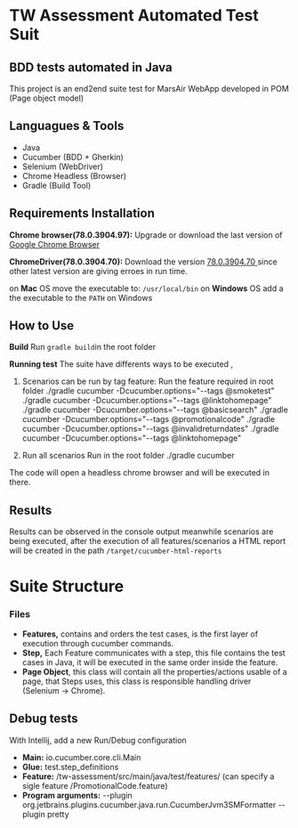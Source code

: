 # TW Assessment Automated Test Suit

## BDD tests automated in Java 
This project is an end2end suite test for MarsAir WebApp developed in POM (Page object model) 

##  Languagues & Tools

 - Java
 - Cucumber (BDD + Gherkin)
 - Selenium (WebDriver)
 - Chrome Headless (Browser)
 - Gradle (Build Tool)

## Requirements Installation

**Chrome browser(78.0.3904.97):** Upgrade or download the last version of [Google Chrome Browser](https://www.google.com/chrome/)

**ChromeDriver(78.0.3904.70):** Download the version [78.0.3904.70 ](https://chromedriver.storage.googleapis.com/index.html?path=78.0.3904.70/) since other latest version are giving erroes in run time.

on **Mac** OS move the executable to: `/usr/local/bin`
on **Windows** OS  add a the executable to the `PATH` on Windows  


## How to Use
**Build**
Run `gradle build`in the root folder

**Running test**
The suite have differents ways to be executed , 
    
 1. Scenarios can be run by tag feature:
 Run the feature required in root folder 
./gradle cucumber -Dcucumber.options="--tags @smoketest"
./gradle cucumber -Dcucumber.options="--tags @linktohomepage"
./gradle cucumber -Dcucumber.options="--tags @basicsearch"
./gradle cucumber -Dcucumber.options="--tags @promotionalcode"
./gradle cucumber -Dcucumber.options="--tags @invalidreturndates"
./gradle cucumber -Dcucumber.options="--tags @linktohomepage"

 2. Run all scenarios
 Run in the root folder 
 ./gradle cucumber

The code will open a headless chrome browser and will be executed in there.
 
## Results

Results can be observed in the console output meanwhile scenarios are being executed, after the execution of all features/scenarios a HTML report will be created in the path `/target/cucumber-html-reports`  


# Suite Structure
### Files

 - **Features,** contains and orders the test cases, is the first layer of execution through cucumber commands.
 - **Step,** Each Feature communicates with a step, this file contains the test cases in Java, it will be executed in the same order inside the feature.
 - **Page Object**, this class will contain all the properties/actions usable of a page, that Steps uses, this class is responsible handling driver (Selenium -> Chrome).
 
 
## Debug tests

With Intellij, add a new Run/Debug configuration

 - **Main:** io.cucumber.core.cli.Main
 - **Glue:** test.step_definitions
 - **Feature:** /tw-assessment/src/main/java/test/features/ (can specify a sigle feature /PromotionalCode.feature) 
 - **Program arguments:** --plugin org.jetbrains.plugins.cucumber.java.run.CucumberJvm3SMFormatter --plugin pretty


